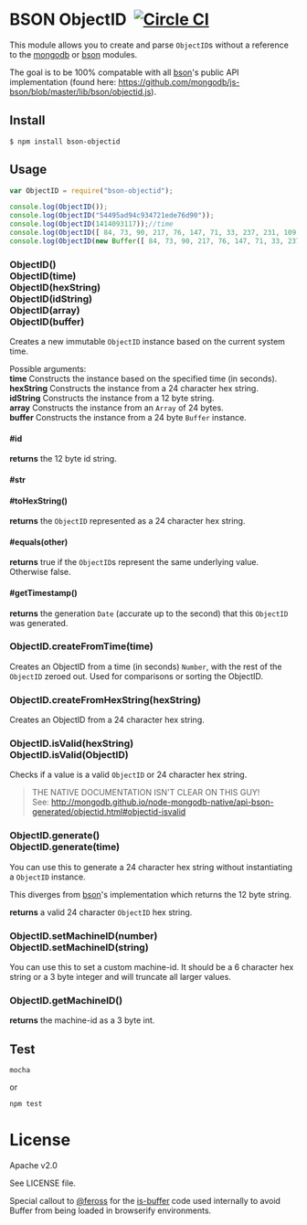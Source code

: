 BSON ObjectID &nbsp;[![Circle CI](https://circleci.com/gh/williamkapke/bson-objectid.svg?style=svg)](https://circleci.com/gh/williamkapke/bson-objectid)
=============

This module allows you to create and parse `ObjectID`s without a reference to the
[mongodb](https://github.com/mongodb/node-mongodb-native) or [bson](https://github.com/mongodb/js-bson)
modules.

The goal is to be 100% compatable with all [bson](https://github.com/mongodb/js-bson)'s
public API implementation (found here: https://github.com/mongodb/js-bson/blob/master/lib/bson/objectid.js).

## Install
    $ npm install bson-objectid

## Usage
```javascript
var ObjectID = require("bson-objectid");

console.log(ObjectID());
console.log(ObjectID("54495ad94c934721ede76d90"));
console.log(ObjectID(1414093117));//time
console.log(ObjectID([ 84, 73, 90, 217, 76, 147, 71, 33, 237, 231, 109, 144 ]));
console.log(ObjectID(new Buffer([ 84, 73, 90, 217, 76, 147, 71, 33, 237, 231, 109, 144 ])));
```

### ObjectID()<br>ObjectID(time)<br>ObjectID(hexString)<br>ObjectID(idString)<br>ObjectID(array)<br>ObjectID(buffer)
Creates a new immutable `ObjectID` instance based on the current system time.

Possible arguments:<br>
**time** Constructs the instance based on the specified time (in seconds).<br>
**hexString** Constructs the instance from a 24 character hex string.<br>
**idString** Constructs the instance from a 12 byte string.<br>
**array** Constructs the instance from an `Array` of 24 bytes.<br>
**buffer** Constructs the instance from a 24 byte `Buffer` instance.<br>

#### #id
**returns** the 12 byte id string.

#### #str
#### #toHexString()
**returns** the `ObjectID` represented as a 24 character hex string.

#### #equals(other)
**returns** true if the `ObjectID`s represent the same underlying value. Otherwise false.
#### #getTimestamp()
**returns** the generation `Date` (accurate up to the second) that this `ObjectID` was generated.

### ObjectID.createFromTime(time)
Creates an ObjectID from a time (in seconds) `Number`, with the rest of the `ObjectID` zeroed out. Used for comparisons or sorting the ObjectID.

### ObjectID.createFromHexString(hexString)
Creates an ObjectID from a 24 character hex string.

### ObjectID.isValid(hexString)<br>ObjectID.isValid(ObjectID)
Checks if a value is a valid `ObjectID` or 24 character hex string.
> THE NATIVE DOCUMENTATION ISN'T CLEAR ON THIS GUY!<br>
> See: http://mongodb.github.io/node-mongodb-native/api-bson-generated/objectid.html#objectid-isvalid

### ObjectID.generate()<br>ObjectID.generate(time)
You can use this to generate a 24 character hex string without instantiating a `ObjectID` instance.

This diverges from [bson](https://github.com/mongodb/js-bson)'s implementation which returns the 12 byte string.

**returns** a valid 24 character `ObjectID` hex string.

### ObjectID.setMachineID(number)<br>ObjectID.setMachineID(string)
You can use this to set a custom machine-id.
It should be a 6 character hex string or a 3 byte integer and will truncate all larger values.

### ObjectID.getMachineID()
**returns** the machine-id as a 3 byte int.

## Test
    mocha

or

    npm test

License
=======
Apache v2.0

See LICENSE file.

Special callout to [@feross](https://github.com/feross) for the [is-buffer](https://github.com/feross/is-buffer) code
used internally to avoid Buffer from being loaded in browserify environments.
